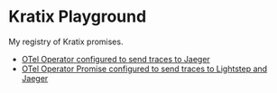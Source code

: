 # Kratix Playground

My registry of Kratix promises.

* [OTel Operator configured to send traces to Jaeger](oteloperator-promise/README.md)
* [OTel Operator Promise configured to send traces to Lightstep and Jaeger](oteloperator-ls-promise/README.md)